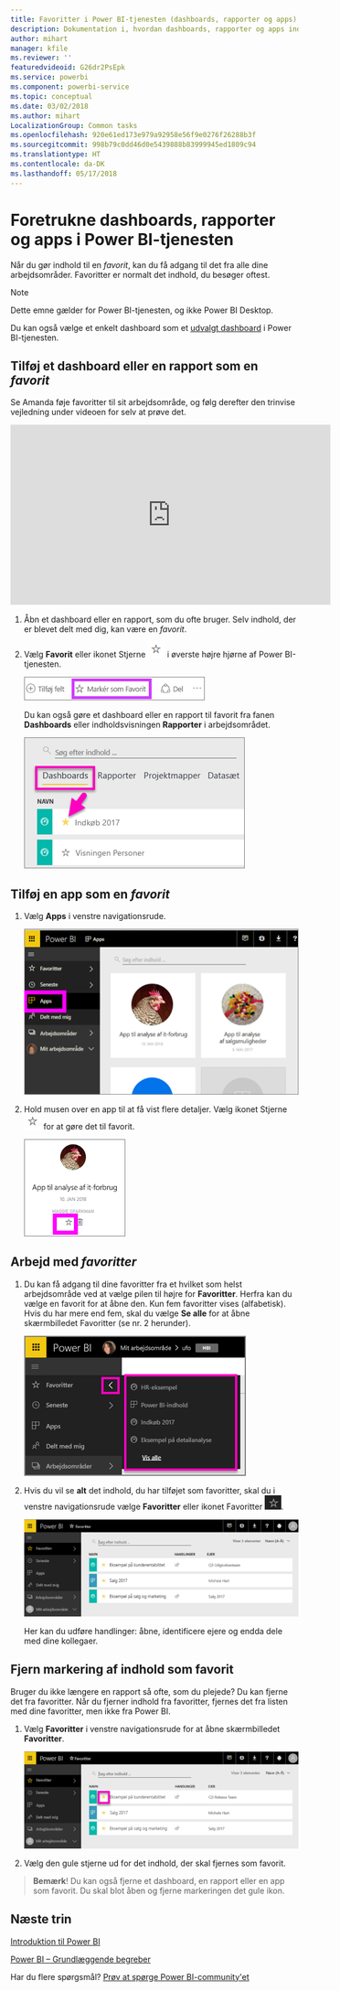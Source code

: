 ```yaml
---
title: Favoritter i Power BI-tjenesten (dashboards, rapporter og apps)
description: Dokumentation i, hvordan dashboards, rapporter og apps indstilles som favoritter i Power BI-tjenesten
author: mihart
manager: kfile
ms.reviewer: ''
featuredvideoid: G26dr2PsEpk
ms.service: powerbi
ms.component: powerbi-service
ms.topic: conceptual
ms.date: 03/02/2018
ms.author: mihart
LocalizationGroup: Common tasks
ms.openlocfilehash: 920e61ed173e979a92958e56f9e0276f26288b3f
ms.sourcegitcommit: 998b79c0dd46d0e5439888b83999945ed1809c94
ms.translationtype: HT
ms.contentlocale: da-DK
ms.lasthandoff: 05/17/2018
---
```

# <a name="favorite-dashboards-reports-and-apps-in-power-bi-service"></a>Foretrukne dashboards, rapporter og apps i Power BI-tjenesten
Når du gør indhold til en *favorit*, kan du få adgang til det fra alle dine arbejdsområder.  Favoritter er normalt det indhold, du besøger oftest.

> [!NOTE]
> Dette emne gælder for Power BI-tjenesten, og ikke Power BI Desktop.
> 
> 

Du kan også vælge et enkelt dashboard som et [udvalgt dashboard](service-dashboard-featured.md) i Power BI-tjenesten.

## <a name="add-a-dashboard-or-report-as-a-favorite"></a>Tilføj et dashboard eller en rapport som en *favorit*
Se Amanda føje favoritter til sit arbejdsområde, og følg derefter den trinvise vejledning under videoen for selv at prøve det.

<iframe width="560" height="315" src="https://www.youtube.com/embed/G26dr2PsEpk" frameborder="0" allowfullscreen></iframe>


1. Åbn et dashboard eller en rapport, som du ofte bruger. Selv indhold, der er blevet delt med dig, kan være en *favorit*.
2. Vælg **Favorit** eller ikonet Stjerne ![stjerneikon](media/service-dashboard-favorite/power-bi-favorite-icon.png) i øverste højre hjørne af Power BI-tjenesten.
   
   ![ikonet Favoritter](media/service-dashboard-favorite/powerbi-dashboard-favorite.png)
   
   Du kan også gøre et dashboard eller en rapport til favorit fra fanen **Dashboards** eller indholdsvisningen **Rapporter** i arbejdsområdet.
   
   ![Fanen Dashboard med en gul stjerne](media/service-dashboard-favorite/power-bi-dashboard-favorite.png)

## <a name="add-an-app-as-a-favorite"></a>Tilføj en app som en *favorit*

1. Vælg **Apps** i venstre navigationsrude.

   ![dashboard](media/service-dashboard-favorite/power-bi-favorite-apps.png)

2. Hold musen over en app til at få vist flere detaljer.  Vælg ikonet Stjerne ![stjerneikon](media/service-dashboard-favorite/power-bi-favorite-icon.png)  for at gøre det til favorit.
   
   ![peg på en app](media/service-dashboard-favorite/power-bi-favorite-app.png)

## <a name="working-with-favorites"></a>Arbejd med *favoritter*
1. Du kan få adgang til dine favoritter fra et hvilket som helst arbejdsområde ved at vælge pilen til højre for **Favoritter**.  Herfra kan du vælge en favorit for at åbne den. Kun fem favoritter vises (alfabetisk). Hvis du har mere end fem, skal du vælge **Se alle** for at åbne skærmbilledet Favoritter (se nr. 2 herunder). 
   
   ![Pop op-vinduet Favoritter](media/service-dashboard-favorite/power-bi-favorite-flyout-new.png)
2. Hvis du vil se **alt** det indhold, du har tilføjet som favoritter, skal du i venstre navigationsrude vælge **Favoritter** eller ikonet Favoritter ![stjerneikon](media/service-dashboard-favorite/power-bi-favorites-icon.png).  
   
    ![vinduet favorit](media/service-dashboard-favorite/power-bi-favorites-screen.png)
   
   Her kan du udføre handlinger: åbne, identificere ejere og endda dele med dine kollegaer.

## <a name="unfavorite-content"></a>Fjern markering af indhold som favorit
Bruger du ikke længere en rapport så ofte, som du plejede?  Du kan fjerne det fra favoritter. Når du fjerner indhold fra favoritter, fjernes det fra listen med dine favoritter, men ikke fra Power BI.

1. Vælg **Favoritter** i venstre navigationsrude for at åbne skærmbilledet **Favoritter**.
   
   ![Skærmbilledet Favoritter](media/service-dashboard-favorite/power-bi-unfavorites-screen.png)
2. Vælg den gule stjerne ud for det indhold, der skal fjernes som favorit.

> **Bemærk**! Du kan også fjerne et dashboard, en rapport eller en app som favorit. Du skal blot åben og fjerne markeringen det gule ikon.   
> 
> 

## <a name="next-steps"></a>Næste trin
[Introduktion til Power BI](service-get-started.md)

[Power BI – Grundlæggende begreber](service-basic-concepts.md)

Har du flere spørgsmål? [Prøv at spørge Power BI-community'et](http://community.powerbi.com/)

